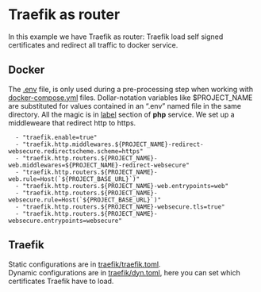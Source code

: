 # Traefik as router  
In this example we have Traefik as router: Traefik load self signed certificates and redirect all traffic to docker service.

## Docker 
The [.env](.env) file, is only used during a pre-processing step when working with [docker-compose.yml](docker-compose.yml)  files. Dollar-notation variables like $PROJECT_NAME are substituted for values contained in an “.env” named file in the same directory.
All the magic is in [label](docker-compose.yml#L15) section of **php** service. We set up a middleweare that redirect http to https.

      - "traefik.enable=true"  
      - "traefik.http.middlewares.${PROJECT_NAME}-redirect-websecure.redirectscheme.scheme=https"  
      - "traefik.http.routers.${PROJECT_NAME}-web.middlewares=${PROJECT_NAME}-redirect-websecure"  
      - "traefik.http.routers.${PROJECT_NAME}-web.rule=Host(`${PROJECT_BASE_URL}`)"  
      - "traefik.http.routers.${PROJECT_NAME}-web.entrypoints=web"  
      - "traefik.http.routers.${PROJECT_NAME}-websecure.rule=Host(`${PROJECT_BASE_URL}`)"  
      - "traefik.http.routers.${PROJECT_NAME}-websecure.tls=true"  
      - "traefik.http.routers.${PROJECT_NAME}-websecure.entrypoints=websecure"

  
## Traefik  
Static configurations are in [traefik/traefik.toml](traefik/traefik.toml).  
Dynamic configurations are in [traefik/dyn.toml](traefik/dyn.toml), here you can set which certificates Traefik have to load.
